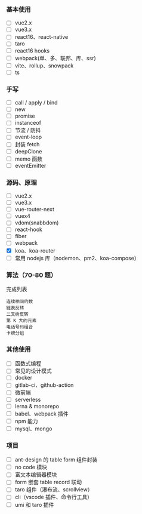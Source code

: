 ### 基本使用

- [ ] vue2.x
- [ ] vue3.x
- [ ] react16、react-native
- [ ] taro
- [ ] react16 hooks
- [ ] webpack(单、多、联邦、库、ssr)
- [ ] vite、rollup、snowpack
- [ ] ts

### 手写

- [ ] call / apply / bind
- [ ] new
- [ ] promise
- [ ] instanceof
- [ ] 节流 / 防抖
- [ ] event-loop
- [ ] 封装 fetch
- [ ] deepClone
- [ ] memo 函数
- [ ] eventEmitter

### 源码、原理

- [ ] vue2.x
- [ ] vue3.x
- [ ] vue-router-next
- [ ] vuex4
- [ ] vdom(snabbdom)
- [ ] react-hook
- [ ] fiber
- [ ] webpack
- [x] koa、koa-router
- [ ] 常用 nodejs 库（nodemon、pm2、koa-compose）

### 算法（70-80 题）

完成列表

```
连续相同的数
链表反转
二叉树反转
第 K 大的元素
电话号码组合
卡牌分组
```

### 其他使用

- [ ] 函数式编程
- [ ] 常见的设计模式
- [ ] docker
- [ ] gitlab-ci、github-action
- [ ] 微前端
- [ ] serverless
- [ ] lerna & monorepo
- [ ] babel、webpack 插件
- [ ] npm 能力
- [ ] mysql、mongo

### 项目

- [ ] ant-design 的 table form 组件封装
- [ ] no code 模块
- [ ] 富文本编辑器模块
- [ ] form 嵌套 table record 联动
- [ ] taro 组件（瀑布流、scrollview）
- [ ] cli（vscode 插件、命令行工具）
- [ ] umi 和 taro 插件
